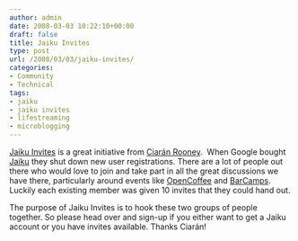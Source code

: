 ```yaml
---
author: admin
date: 2008-03-03 10:22:10+00:00
draft: false
title: Jaiku Invites
type: post
url: /2008/03/03/jaiku-invites/
categories:
- Community
- Technical
tags:
- jaiku
- jaiku invites
- lifestreaming
- microblogging
---
```


[Jaiku Invites](http://jaikuinvites.com/) is a great initiative from [Ciarán Rooney](http://weeno.ie).  When Google bought [Jaiku](http://jaiku.com/) they shut down new user registrations. There are a lot of people out there who would love to join and take part in all the great discussions we have there, particularly around events like [OpenCoffee](http://jaiku.com/channel/irishopencoffee) and [BarCamps](http://jaiku.com/channel/podcamp). Luckily each existing member was given 10 invites that they could hand out.

The purpose of Jaiku Invites is to hook these two groups of people together. So please head over and sign-up if you either want to get a Jaiku account or you have invites available. Thanks Ciarán!
